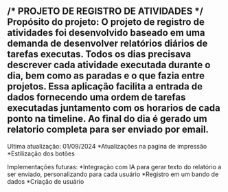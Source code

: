 /*
PROJETO DE REGISTRO DE ATIVIDADES
*/
Propósito do projeto:
O projeto de registro de atividades foi desenvolvido baseado em uma demanda de desenvolver relatórios diários de tarefas executas.
Todos os dias precisava descrever cada atividade executada durante o dia, bem como as paradas e o que fazia entre projetos.
Essa aplicação facilita a entrada de dados fornecendo uma ordem de tarefas executadas juntamento com os horarios de cada ponto na timeline.
Ao final do dia é gerado um relatorio completa para ser enviado por email.
--
Ultima atualização: 01/09/2024
*Atualizações na pagina de impressão
*Estilização dos botões

Implementações futuras:
*Integração com IA para gerar texto do relatório a ser enviado, personalizando para cada usuário
*Registro em um bando de dados
*Criação de usuário